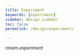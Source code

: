 ```yaml
---
title: Experiment
keywords: [experiment]
sidebar: design_sidebar
toc: false
permalink: /design/experiment/

---
```


_rinsim.experiment_